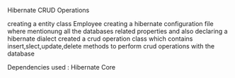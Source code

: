 Hibernate CRUD Operations 

creating a entity class Employee 
creating a hibernate configuration file where mentionung all the databases related properties and also declaring a hibernate dialect
created a crud operation class which contains insert,slect,update,delete methods to perform crud operations with the database

Dependencies used :
Hibernate Core
